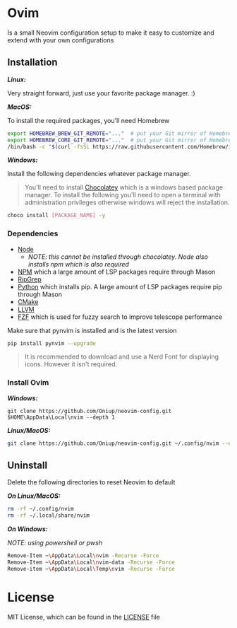 # Ovim

Is a small Neovim configuration setup to make it easy to customize and extend
with your own configurations

## Installation

***Linux:***

Very straight forward, just use your favorite package manager. :)

***MacOS:***

To install the required packages, you'll need Homebrew

```bash
export HOMEBREW_BREW_GIT_REMOTE="..."  # put your Git mirror of Homebrew/brew here
export HOMEBREW_CORE_GIT_REMOTE="..."  # put your Git mirror of Homebrew/homebrew-core here
/bin/bash -c "$(curl -fsSL https://raw.githubusercontent.com/Homebrew/install/master/install.sh)"
```

***Windows:***

Install the following dependencies whatever package manager.

> You'll need to install [Chocolatey](https://chocolatey.org/)
> which is a windows based package manager. To install the following you'll
> need to open a terminal with administration privileges otherwise windows will
> reject the installation.

```bash
choco install [PACKAGE_NAME] -y
```

### Dependencies

* [Node](https://nodejs.org/en)
  * *NOTE: this cannot be installed through chocolatey. Node also installs
    npm which is also required*
* [NPM](https://www.npmjs.com/) which a large amount of LSP packages require
  through Mason
* [RipGrep](https://github.com/BurntSushi/ripgrep)
* [Python](https://community.chocolatey.org/packages/python/3.11.4) which
  installs pip. A large amount of LSP packages require pip through Mason
* [CMake](https://cmake.org/)
* [LLVM]()
* [FZF](https://github.com/junegunn/fzf) which is used for fuzzy search to
  improve telescope performance

Make sure that pynvim is installed and is the latest version

```bash
pip install pynvim --upgrade
```

> It is recommended to download and use a Nerd Font for displaying icons. However
> it isn't required.

### Install Ovim

***Windows:***

```
git clone https://github.com/Oniup/neovim-config.git $HOME\AppData\Local\nvim --depth 1
```

***Linux/MacOS:***

```bash
git clone https://github.com/Oniup/neovim-config.git ~/.config/nvim --depth 1
```

## Uninstall

Delete the following directories to reset Neovim to default

***On Linux/MacOS:***

```bash
rm -rf ~/.config/nvim
rm -rf ~/.local/share/nvim
```

***On Windows:***

*NOTE: using powershell or pwsh*

```bash
Remove-Item ~\AppData\Local\nvim -Recurse -Force
Remove-Item ~\AppData\Local\nvim-data -Recurse -Force
Remove-item ~\AppData\Local\Temp\nvim -Recurse -Force
```

# License

MIT License, which can be found in the [LICENSE](./LICENSE) file

